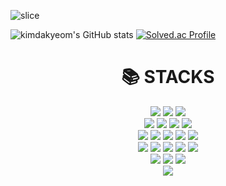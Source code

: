 ![slice](https://capsule-render.vercel.app/api?type=slice&color=auto&height=200&text=kimdakyeom&fontAlign=70&rotate=13&fontAlignY=25&desc=💻backend%20developer💻&descAlign=70.&descAlignY=44)

![kimdakyeom's GitHub stats](https://github-readme-stats.vercel.app/api?username=kimdakyeom&show_icons=true&theme=radical)
[![Solved.ac Profile](http://mazassumnida.wtf/api/v2/generate_badge?boj=kdk9912)](https://solved.ac/kdk9912/)

<div align=center><h1>📚 STACKS</h1></div>
<div align=center> 

  <img src="https://img.shields.io/badge/sqlite-003B57?style=for-the-badge&logo=sqlite&logoColor=white">
  <img src="https://img.shields.io/badge/postgreSQL-4169E1?style=for-the-badge&logo=PostgreSQL&logoColor=white">
  <img src="https://img.shields.io/badge/redis-DC382D?style=for-the-badge&logo=redis&logoColor=white">
  <br>
  
  <img src="https://img.shields.io/badge/java-007396?style=for-the-badge&logo=openJDK&logoColor=white"> 
  <img src="https://img.shields.io/badge/python-3776AB?style=for-the-badge&logo=python&logoColor=white"> 
  <img src="https://img.shields.io/badge/kotlin-7F52FF?style=for-the-badge&logo=kotlin&logoColor=white"> 
  <img src="https://img.shields.io/badge/javascript-F7DF1E?style=for-the-badge&logo=javascript&logoColor=black">
  <br>
  
  <img src="https://img.shields.io/badge/Amazon AWS-232F3E?style=for-the-badge&logo=Amazon AWS&logoColor=white">
  <img src="https://img.shields.io/badge/Amazon S3-569A31?style=for-the-badge&logo=Amazon S3&logoColor=white">
  <img src="https://img.shields.io/badge/Amazon RDS-527FFF?style=for-the-badge&logo=Amazon RDS&logoColor=white">
  <img src="https://img.shields.io/badge/Vercel-000000?style=for-the-badge&logo=Vercel&logoColor=white">
  <img src="https://img.shields.io/badge/firebase-FFCA28?style=for-the-badge&logo=firebase&logoColor=black">
  <br>
  
  <img src="https://img.shields.io/badge/html5-E34F26?style=for-the-badge&logo=html5&logoColor=white"> 
  <img src="https://img.shields.io/badge/css-1572B6?style=for-the-badge&logo=css3&logoColor=white"> 
  <img src="https://img.shields.io/badge/react-61DAFB?style=for-the-badge&logo=react&logoColor=black"> 
  <img src="https://img.shields.io/badge/vue-4FC08D?style=for-the-badge&logo=vue.js&logoColor=white"> 
  <img src="https://img.shields.io/badge/bootstrap-7952B3?style=for-the-badge&logo=bootstrap&logoColor=white"> 
  <br>

  
  <img src="https://img.shields.io/badge/github-181717?style=for-the-badge&logo=github&logoColor=white">
  <img src="https://img.shields.io/badge/git-F05032?style=for-the-badge&logo=git&logoColor=white">
  <img src="https://img.shields.io/badge/slack-4A154B?style=for-the-badge&logo=slack&logoColor=white">
  <br>
  
  <img src="https://img.shields.io/badge/android-3DDC84?style=for-the-badge&logo=android&logoColor=white">
  <br>
</div>
